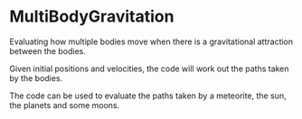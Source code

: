 # MultiBodyGravitation
Evaluating how multiple bodies move when there is a gravitational attraction between the bodies.

Given initial positions and velocities, the code will work out the paths taken by the bodies.

The code can be used to evaluate the paths taken by a meteorite, the sun, the planets and some moons.


